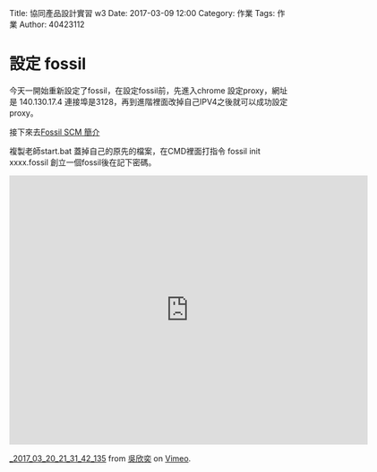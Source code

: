Title: 協同產品設計實習 w3
Date: 2017-03-09 12:00
Category: 作業
Tags: 作業
Author: 40423112

設定 fossil
===

<!-- PELICAN_END_SUMMARY -->


今天一開始重新設定了fossil，在設定fossil前，先進入chrome 設定proxy，網址是 140.130.17.4 連接埠是3128，再到進階裡面改掉自己IPV4之後就可以成功設定proxy。

接下來去<a href="http://mde.tw/2017springcd/blog/intro-fossil-scm.html">Fossil SCM 簡介</a>

複製老師start.bat 蓋掉自己的原先的檔案，在CMD裡面打指令 fossil init xxxx.fossil 創立一個fossil後在記下密碼。

<iframe src="https://player.vimeo.com/video/209207712" width="640" height="480" frameborder="0" webkitallowfullscreen mozallowfullscreen allowfullscreen></iframe>
<p><a href="https://vimeo.com/209207712">_2017_03_20_21_31_42_135</a> from <a href="https://vimeo.com/user44207235">吳欣奕</a> on <a href="https://vimeo.com">Vimeo</a>.</p>

